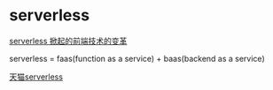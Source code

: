 # serverless

[serverless 掀起的前端技术的变革](https://zhuanlan.zhihu.com/p/65914436)

serverless = faas(function as a service) + baas(backend as a service)


[天猫serverless](https://www.ctolib.com/topics-142767.html)